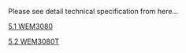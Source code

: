 Please see detail technical specification from here...

[5.1 WEM3080](https://www.iammeter.com/doc/iammeter/WEM3080-DataSheet.html)

[5.2 WEM3080T](https://www.iammeter.com/doc/iammeter/WEM3080T-DataSheet.html)

